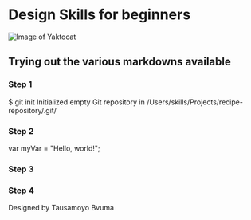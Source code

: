 # Design Skills for beginners

![Image of Yaktocat](https://octodex.github.com/images/yaktocat.png)


## Trying out the various markdowns available

### Step 1

$ git init
Initialized empty Git repository in /Users/skills/Projects/recipe-repository/.git/

### Step 2

var myVar = "Hello, world!";

### Step 3



### Step 4

<footer> Designed by Tausamoyo Bvuma</footer>
